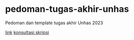 # pedoman-tugas-akhir-unhas
Pedoman dan template tugas akhir Unhas 2023

[link](https://is.sci.unhas.ac.id/pedoman-tugas-akhir/) [konsultasi skripsi](https://konsultanedu.id/bimbingan-skripsi-online/)
